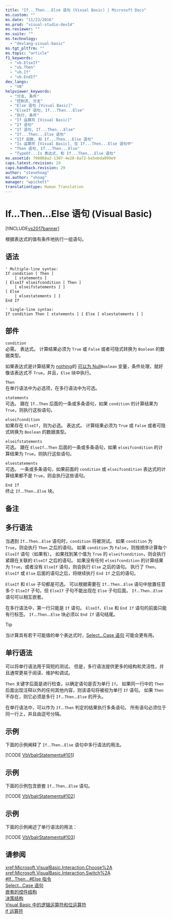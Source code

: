 ```yaml
---
title: "If...Then...Else 语句 (Visual Basic) | Microsoft Docs"
ms.custom: ""
ms.date: "11/23/2016"
ms.prod: "visual-studio-dev14"
ms.reviewer: ""
ms.suite: ""
ms.technology: 
  - "devlang-visual-basic"
ms.tgt_pltfrm: ""
ms.topic: "article"
f1_keywords: 
  - "vb.ElseIf"
  - "vb.Then"
  - "vb.If"
  - "vb.EndIf"
dev_langs: 
  - "VB"
helpviewer_keywords: 
  - "分支, 条件"
  - "控制流, 分支"
  - "Else 语句 [Visual Basic]"
  - "ElseIf 语句, If...Then...Else"
  - "执行, 条件"
  - "If 运算符 [Visual Basic]"
  - "If 语句"
  - "If 语句, If...Then...Else"
  - "If...Then...Else 语句"
  - "IIf 函数, 和 If...Then...Else 语句"
  - "Is 运算符 [Visual Basic], 在 If...Then...Else 语句中"
  - "Then 语句, If...Then...Else"
  - "TypeOf...Is 表达式, 和 If...Then...Else 语句"
ms.assetid: 790068a2-1307-4e28-8a72-be5ebda099e9
caps.latest.revision: 29
caps.handback.revision: 29
author: "stevehoag"
ms.author: "shoag"
manager: "wpickett"
translationtype: Human Translation
---
```

# If...Then...Else 语句 (Visual Basic)
[!INCLUDE[vs2017banner](../../../csharp/includes/vs2017banner.md)]

根据表达式的值有条件地执行一组语句。  
  
## 语法  
  
```  
' Multiple-line syntax:  
If condition [ Then ]  
    [ statements ]  
[ ElseIf elseifcondition [ Then ]  
    [ elseifstatements ] ]  
[ Else  
    [ elsestatements ] ]  
End If  
  
' Single-line syntax:  
If condition Then [ statements ] [ Else [ elsestatements ] ]  
```  
  
## 部件  
 `condition`  
 必需。  表达式。  计算结果必须为 `True` 或 `False` 或者可隐式转换为 `Boolean` 的数据类型。  
  
 如果表达式是计算结果为 [nothing](../../../visual-basic/language-reference/nothing.md)的 [可以为 Null](../../../visual-basic/programming-guide/language-features/data-types/nullable-value-types.md)`Boolean` 变量，条件处理，就好像该表达式不 `True`，并且，`Else` 块中执行。  
  
 `Then`  
 在单行语法中为必选项，在多行语法中为可选。  
  
 `statements`  
 可选。  跟在 `If`...`Then` 后面的一条或多条语句，如果 `condition` 的计算结果为 `True`，则执行这些语句。  
  
 `elseifcondition`  
 如果存在 `ElseIf`，则为必选。  表达式。  计算结果必须为 `True` 或 `False` 或者可隐式转换为 `Boolean` 的数据类型。  
  
 `elseifstatements`  
 可选。  跟在 `ElseIf`...`Then` 后面的一条或多条语句，如果 `elseifcondition` 的计算结果为 `True`，则执行这些语句。  
  
 `elsestatements`  
 可选。  一条或多条语句，如果前面的 `condition` 或 `elseifcondition` 表达式的计算结果都不是 `True`，则会执行这些语句。  
  
 `End If`  
 终止 `If`...`Then`...`Else` 块。  
  
## 备注  
  
## 多行语法  
 当遇到 `If`...`Then`...`Else` 语句时，`condition` 将被测试。  如果 `condition` 为 `True`，则会执行 `Then` 之后的语句。  如果 `condition` 为 `False`，则按顺序计算每个 `ElseIf` 语句（如果有）。  如果找到某个值为 `True` 的 `elseifcondition`，则会执行紧跟在关联的 `ElseIf` 之后的语句。  如果没有任何 `elseifcondition` 的计算结果为 `True`，或者没有 `ElseIf` 语句，则会执行 `Else` 之后的语句。  执行了 `Then`、`ElseIf` 或 `Else` 后面的语句之后，将继续执行 `End If` 之后的语句。  
  
 `ElseIf` 和 `Else` 子句都是可选。  可以根据需要在 `If`...`Then`...`Else` 语句中放置任意多个 `ElseIf` 子句，但 `ElseIf` 子句不能出现在 `Else` 子句后面。  `If`...`Then`...`Else` 语句可以相互嵌套。  
  
 在多行语法中，第一行只能是 `If` 语句。  `ElseIf`、`Else` 和 `End If` 语句的前面只能有行标签。  `If`...`Then`...`Else` 块必须以 `End If` 语句结尾。  
  
> [!TIP]
>  当计算具有若干可能值的单个表达式时，[Select...Case 语句](../../../visual-basic/language-reference/statements/select-case-statement.md) 可能会更有用。  
  
## 单行语法  
 可以将单行语法用于简短的测试。  但是，多行语法提供更多的结构和灵活性，并且通常更易于阅读、维护和调试。  
  
 `Then` 关键字后面是进行检查，以确定语句是否为单行 `If`。  如果同一行中的 `Then` 后面出现注释以外的任何其他内容，则该语句将被视为单行 `If` 语句。  如果 `Then` 不存在，则它必须是多行 `If`...`Then`...`Else` 的开头。  
  
 在单行语法中，可以作为 `If`...`Then` 判定的结果执行多条语句。  所有语句必须位于同一行上，并且由逗号分隔。  
  
## 示例  
 下面的示例阐释了 `If`...`Then`...`Else` 语句中多行语法的用法。  
  
 [!CODE [VbVbalrStatements#101](../CodeSnippet/VS_Snippets_VBCSharp/VbVbalrStatements#101)]  
  
## 示例  
 下面的示例包含嵌套 `If`...`Then`...`Else` 语句。  
  
 [!CODE [VbVbalrStatements#102](../CodeSnippet/VS_Snippets_VBCSharp/VbVbalrStatements#102)]  
  
## 示例  
 下面的示例阐述了单行语法的用法：  
  
 [!CODE [VbVbalrStatements#103](../CodeSnippet/VS_Snippets_VBCSharp/VbVbalrStatements#103)]  
  
## 请参阅  
 <xref:Microsoft.VisualBasic.Interaction.Choose%2A>   
 <xref:Microsoft.VisualBasic.Interaction.Switch%2A>   
 [\#If...Then...\#Else 指令](../../../visual-basic/language-reference/directives/if-then-else-directives.md)   
 [Select...Case 语句](../../../visual-basic/language-reference/statements/select-case-statement.md)   
 [嵌套的控件结构](../../../visual-basic/programming-guide/language-features/control-flow/nested-control-structures.md)   
 [决策结构](../../../visual-basic/programming-guide/language-features/control-flow/decision-structures.md)   
 [Visual Basic 中的逻辑运算符和位运算符](../../../visual-basic/programming-guide/language-features/operators-and-expressions/logical-and-bitwise-operators.md)   
 [If 运算符](../../../visual-basic/language-reference/operators/if-operator.md)